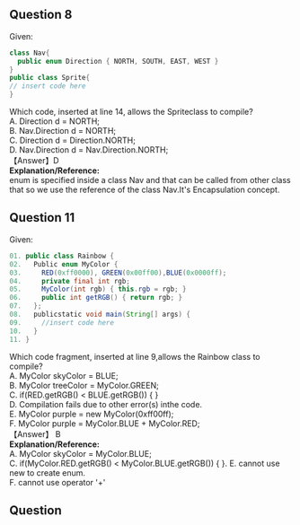 ## Question 8
Given:
```java
class Nav{
  public enum Direction { NORTH, SOUTH, EAST, WEST }
}
public class Sprite{
// insert code here
}
```
Which code, inserted at line 14, allows the Spriteclass to compile?  
A. Direction d = NORTH;  
B. Nav.Direction d = NORTH;  
C. Direction d = Direction.NORTH;  
D. Nav.Direction d = Nav.Direction.NORTH;  
【Answer】D   
**Explanation/Reference:**  
enum is specified inside a class Nav and that can be called from other class that so we use the reference of the class
Nav.It's Encapsulation concept.  

## Question 11
Given:  
```java
01. public class Rainbow {
02.   Public enum MyColor {
03.     RED(0xff0000), GREEN(0x00ff00),BLUE(0x0000ff);
04.     private final int rgb;
05.     MyColor(int rgb) { this.rgb = rgb; }
06.     public int getRGB() { return rgb; }
07.   };
08.   publicstatic void main(String[] args) {
09.     //insert code here
10.   }
11. }
```
Which code fragment, inserted at line 9,allows the Rainbow class to compile?  
A. MyColor skyColor = BLUE;  
B. MyColor treeColor = MyColor.GREEN;  
C. if(RED.getRGB() < BLUE.getRGB()) { }  
D. Compilation fails due to other error(s) inthe code.  
E. MyColor purple = new MyColor(0xff00ff);  
F. MyColor purple = MyColor.BLUE + MyColor.RED;  
【Answer】 B  
**Explanation/Reference:**  
A. MyColor skyColor = MyColor.BLUE;  
C. if(MyColor.RED.getRGB() < MyColor.BLUE.getRGB()) { }. 
E. cannot use new to create enum.  
F. cannot use operator '+'  

## Question 


